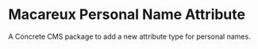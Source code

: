 # Macareux Personal Name Attribute
A Concrete CMS package to add a new attribute type for personal names.
